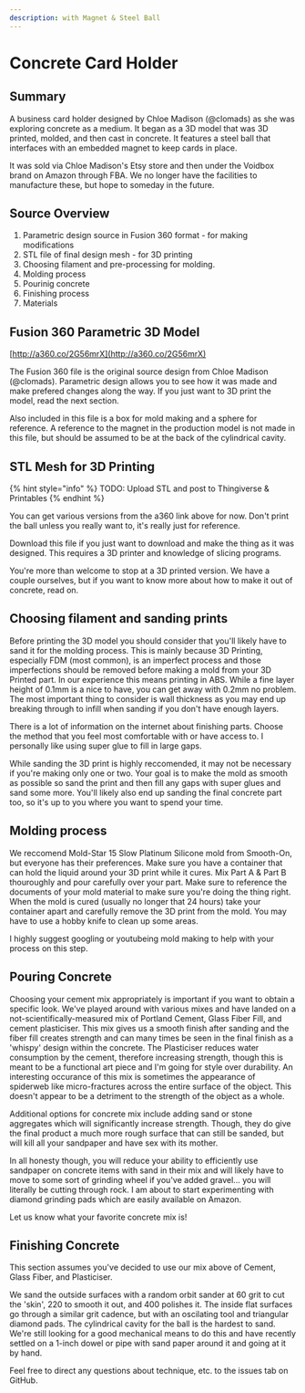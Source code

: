 ```yaml
---
description: with Magnet & Steel Ball
---
```


# Concrete Card Holder

## Summary

A business card holder designed by Chloe Madison (@clomads) as she was exploring concrete as a medium. It began as a 3D model that was 3D printed, molded, and then cast in concrete. It features a steel ball that interfaces with an embedded magnet to keep cards in place.

It was sold via Chloe Madison's Etsy store and then under the Voidbox brand on Amazon through FBA. We no longer have the facilities to manufacture these, but hope to someday in the future.

## Source Overview

1. Parametric design source in Fusion 360 format - for making modifications
2. STL file of final design mesh - for 3D printing
3. Choosing filament and pre-processing for molding.
4. Molding process
5. Pourinig concrete
6. Finishing process
7. Materials

## Fusion 360 Parametric 3D Model

[http://a360.co/2G56mrX](http://a360.co/2G56mrX)

The Fusion 360 file is the original source design from Chloe Madison (@clomads). Parametric design allows you to see how it was made and make prefered changes along the way. If you just want to 3D print the model, read the next section.

Also included in this file is a box for mold making and a sphere for reference. A reference to the magnet in the production model is not made in this file, but should be assumed to be at the back of the cylindrical cavity.

## STL Mesh for 3D Printing

{% hint style="info" %}
TODO: Upload STL and post to Thingiverse & Printables
{% endhint %}

You can get various versions from the a360 link above for now. Don't print the ball unless you really want to, it's really just for reference.

Download this file if you just want to download and make the thing as it was designed. This requires a 3D printer and knowledge of slicing programs.

You're more than welcome to stop at a 3D printed version. We have a couple ourselves, but if you want to know more about how to make it out of concrete, read on.

## Choosing filament and sanding prints

Before printing the 3D model you should consider that you'll likely have to sand it for the molding process. This is mainly because 3D Printing, especially FDM (most common), is an imperfect process and those imperfections should be removed before making a mold from your 3D Printed part. In our experience this means printing in ABS. While a fine layer height of 0.1mm is a nice to have, you can get away with 0.2mm no problem. The most important thing to consider is wall thickness as you may end up breaking through to infill when sanding if you don't have enough layers.

There is a lot of information on the internet about finishing parts. Choose the method that you feel most comfortable with or have access to. I personally like using super glue to fill in large gaps.

While sanding the 3D print is highly reccomended, it may not be necessary if you're making only one or two. Your goal is to make the mold as smooth as possible so sand the print and then fill any gaps with super glues and sand some more. You'll likely also end up sanding the final concrete part too, so it's up to you where you want to spend your time.

## Molding process

We reccomend Mold-Star 15 Slow Platinum Silicone mold from Smooth-On, but everyone has their preferences. Make sure you have a container that can hold the liquid around your 3D print while it cures. Mix Part A & Part B thouroughly and pour carefully over your part. Make sure to reference the documents of your mold material to make sure you're doing the thing right. When the mold is cured (usually no longer that 24 hours) take your container apart and carefully remove the 3D print from the mold. You may have to use a hobby knife to clean up some areas.

I highly suggest googling or youtubeing mold making to help with your process on this step.

## Pouring Concrete

Choosing your cement mix appropriately is important if you want to obtain a specific look. We've played around with various mixes and have landed on a not-scientifically-measured mix of Portland Cement, Glass Fiber Fill, and cement plasticiser. This mix gives us a smooth finish after sanding and the fiber fill creates strength and can many times be seen in the final finish as a 'whispy' design within the concrete. The Plasticiser reduces water consumption by the cement, therefore increasing strength, though this is meant to be a functional art piece and I'm going for style over durability. An interesting occurance of this mix is sometimes the appearance of spiderweb like micro-fractures across the entire surface of the object. This doesn't appear to be a detriment to the strength of the object as a whole.

Additional options for concrete mix include adding sand or stone aggregates which will significantly increase strength. Though, they do give the final product a much more rough surface that can still be sanded, but will kill all your sandpaper and have sex with its mother.

In all honesty though, you will reduce your ability to efficiently use sandpaper on concrete items with sand in their mix and will likely have to move to some sort of grinding wheel if you've added gravel... you will literally be cutting through rock. I am about to start experimenting with diamond grinding pads which are easily available on Amazon.

Let us know what your favorite concrete mix is!

## Finishing Concrete

This section assumes you've decided to use our mix above of Cement, Glass Fiber, and Plasticiser.

We sand the outside surfaces with a random orbit sander at 60 grit to cut the 'skin', 220 to smooth it out, and 400 polishes it. The inside flat surfaces go through a similar grit cadence, but with an oscilating tool and triangular diamond pads. The cylindrical cavity for the ball is the hardest to sand. We're still looking for a good mechanical means to do this and have recently settled on a 1-inch dowel or pipe with sand paper around it and going at it by hand.

Feel free to direct any questions about technique, etc. to the issues tab on GitHub.

